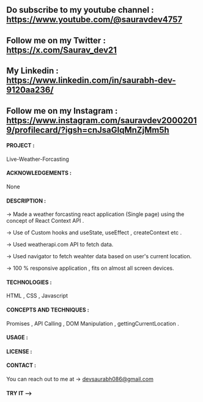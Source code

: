## Do subscribe to my youtube channel : https://www.youtube.com/@sauravdev4757
## Follow me on my Twitter : https://x.com/Saurav_dev21
## My Linkedin : https://www.linkedin.com/in/saurabh-dev-9120aa236/
## Follow me on my Instagram : https://www.instagram.com/sauravdev20002019/profilecard/?igsh=cnJsaGlqMnZjMm5h

#### PROJECT : 
Live-Weather-Forcasting


#### ACKNOWLEDGEMENTS :
None

#### DESCRIPTION :

-> Made a weather forcasting react application (Single page) using the concept of React Context API .

-> Use of Custom hooks and useState, useEffect , createContext etc .

-> Used weatherapi.com API to fetch data.

-> Used navigator to fetch weahter data based on user's current location.

-> 100 % responsive application , fits on almost all screen devices.



#### TECHNOLOGIES :
HTML , CSS , Javascript

#### CONCEPTS AND TECHNIQUES :
Promises , API Calling , DOM Manipulation , gettingCurrentLocation .

#### USAGE :
#### LICENSE :
#### CONTACT :

You can reach out to me at -> devsaurabh086@gmail.com

#### TRY IT -->


